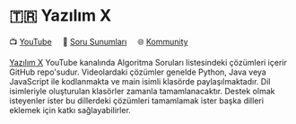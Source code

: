 # :tr: Yazılım X

:tv: [YouTube](https://www.youtube.com/channel/UCnhVJoxA9HmXueWGUapIhXg) &nbsp;&nbsp;&nbsp; :memo: [Soru Sunumları](https://drive.google.com/drive/folders/1e1aHq6XVlkxjyQIwAFqktxbUrzPXPBYY?usp=sharing) &nbsp;&nbsp;&nbsp; :globe_with_meridians: [Kommunity](https://kommunity.com/yazilimx)

[Yazılım X]((https://www.youtube.com/channel/UCnhVJoxA9HmXueWGUapIhXg)) YouTube kanalında Algoritma Soruları listesindeki çözümleri içerir GitHub repo'sudur. Videolardaki çözümler genelde Python, Java veya JavaScript ile kodlanmakta ve main isimli klasörde paylaşılmaktadır. Dil isimleriyle oluşturulan klasörler zamanla tamamlanacaktır. Destek olmak isteyenler ister bu dillerdeki çözümleri tamamlamak ister başka dilleri eklemek için katkı sağlayabilirler.
